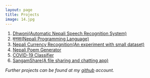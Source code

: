 ```yaml
---
layout: page
title: Projects 
image: 14.jpg
---
```


1. <a href = "https://www.dhwoni.com" target = "_blank">Dhwoni(Automatic Nepali Speech Recognition System)</a> 
2. <a href = "https://mnsa.cc" target = "_blank">मनसा(Nepali Programming Language)</a>
3. <a href = "https://github.com/chinge55/nepali-currency-recognition" target = "_blank">Nepali Currency Recognition(An experiment with small dataset)</a>
4. <a href = "https://github.com/chinge55/Poem-Generator" target = "_blank">Nepali Poem Generator</a>
5. <a href = "https://github.com/chinge55/covid19-classifier" target = "_blank">COVID-19 Classifier</a>
6. <a href = "https://github.com/chinge55/SangamShare" target = "_blank">SangamShare(A file sharing and chatting app)</a>

*Further projects can be found at my <a href = "https://github.com/chinge55">github</a> account.*